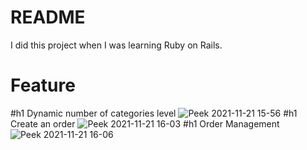 # README

I did this project when I was learning Ruby on Rails.

# Feature
#h1 Dynamic number of categories level
![Peek 2021-11-21 15-56](https://user-images.githubusercontent.com/36145851/142755999-05e96f6f-c707-4d1e-8f7b-2a301e97ab6e.gif)
#h1 Create an order
![Peek 2021-11-21 16-03](https://user-images.githubusercontent.com/36145851/142756091-9c7ed4df-d26a-489d-acaf-a2f82fafc356.gif)
#h1 Order Management
![Peek 2021-11-21 16-06](https://user-images.githubusercontent.com/36145851/142756160-1ab23ae6-fa67-43b6-b857-59603c10eb94.gif)
